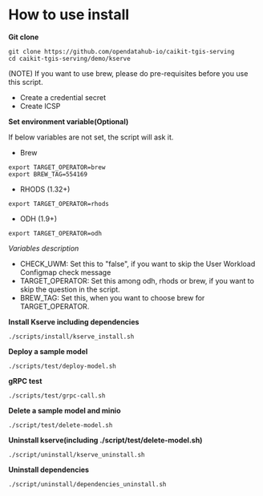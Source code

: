 # How to use install 

**Git clone**
~~~
git clone https://github.com/opendatahub-io/caikit-tgis-serving
cd caikit-tgis-serving/demo/kserve
~~~

(NOTE) If you want to use brew, please do pre-requisites before you use this script.
- Create a credential secret
- Create ICSP

**Set environment variable(Optional)**

If below variables are not set, the script will ask it. 

- Brew
~~~
export TARGET_OPERATOR=brew
export BREW_TAG=554169
~~~

- RHODS (1.32+)
~~~
export TARGET_OPERATOR=rhods
~~~

- ODH (1.9+)
~~~
export TARGET_OPERATOR=odh
~~~

*Variables description*
- CHECK_UWM: Set this to "false", if you want to skip the User Workload Configmap check message
- TARGET_OPERATOR: Set this among odh, rhods or brew, if you want to skip the question in the script.
- BREW_TAG: Set this, when you want to choose brew for TARGET_OPERATOR.
  

**Install Kserve including dependencies**

~~~
./scripts/install/kserve_install.sh
~~~

**Deploy a sample model**

~~~
./scripts/test/deploy-model.sh
~~~

**gRPC test**
~~~
./scripts/test/grpc-call.sh
~~~

**Delete a sample model and minio**
~~~
./script/test/delete-model.sh
~~~

**Uninstall kserve(including ./script/test/delete-model.sh)**
~~~
./script/uninstall/kserve_uninstall.sh
~~~

**Uninstall dependencies**
~~~
./script/uninstall/dependencies_uninstall.sh
~~~
